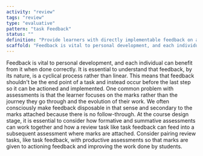 ```yaml
---
activity: "review"
tags: "review"
type: "evaluative"
pattern: "task Feedback"
status: ""
definition: "Provide learners with directly implementable feedback on a task so they can directly address the feedback and improve their work."
scaffold: "Feedback is vital to personal development, and each individual can benefit from it when done correctly. It is essential to understand that feedback, by its nature, is a cyclical process rather than linear. This means that feedback shouldn't be the end point of a task and instead occur before the last step so it can be actioned and implemented. One common problem with assessments is that the learner focuses on the marks rather than the journey they go through and the evolution of their work. We often consciously make feedback disposable in that sense and secondary to the marks attached because there is no follow-through. At the course design stage, it is essential to consider how formative and summative assessments can work together and how a review task like task feedback can feed into a subsequent assessment where marks are attached. Consider pairing review tasks, like task feedback, with productive assessments so that marks are given to actioning feedback and improving the work done by students."
---
```


Feedback is vital to personal development, and each individual can benefit from it when done correctly. It is essential to understand that feedback, by its nature, is a cyclical process rather than linear. This means that feedback shouldn't be the end point of a task and instead occur before the last step so it can be actioned and implemented. One common problem with assessments is that the learner focuses on the marks rather than the journey they go through and the evolution of their work. We often consciously make feedback disposable in that sense and secondary to the marks attached because there is no follow-through. At the course design stage, it is essential to consider how formative and summative assessments can work together and how a review task like task feedback can feed into a subsequent assessment where marks are attached. Consider pairing review tasks, like task feedback, with productive assessments so that marks are given to actioning feedback and improving the work done by students.
